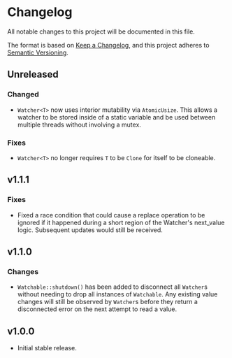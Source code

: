 # Changelog

All notable changes to this project will be documented in this file.

The format is based on [Keep a Changelog](https://keepachangelog.com/en/1.0.0/),
and this project adheres to [Semantic Versioning](https://semver.org/spec/v2.0.0.html).

## Unreleased

### Changed

- `Watcher<T>` now uses interior mutability via `AtomicUsize`. This allows a
  watcher to be stored inside of a static variable and be used between multiple
  threads without involving a mutex.

### Fixes

- `Watcher<T>` no longer requires `T` to be `Clone` for itself to be cloneable.

## v1.1.1

### Fixes

- Fixed a race condition that could cause a replace operation to be ignored if
  it happened during a short region of the Watcher's next_value logic.
  Subsequent updates would still be received.

## v1.1.0

### Changes

- `Watchable::shutdown()` has been added to disconnect all `Watcher`s without
  needing to drop all instances of `Watchable`. Any existing value changes will
  still be observed by `Watcher`s before they return a disconnected error on the
  next attempt to read a value.

## v1.0.0

- Initial stable release.
